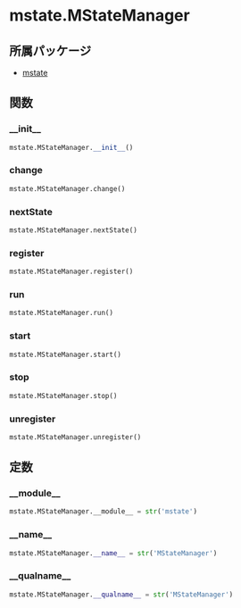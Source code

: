 # mstate.MStateManager

## 所属パッケージ
- [mstate](../../module/mstate)

## 関数

### \_\_init\_\_
```python
mstate.MStateManager.__init__()
```

### change
```python
mstate.MStateManager.change()
```

### nextState
```python
mstate.MStateManager.nextState()
```

### register
```python
mstate.MStateManager.register()
```

### run
```python
mstate.MStateManager.run()
```

### start
```python
mstate.MStateManager.start()
```

### stop
```python
mstate.MStateManager.stop()
```

### unregister
```python
mstate.MStateManager.unregister()
```

## 定数

### \_\_module\_\_
```python
mstate.MStateManager.__module__ = str('mstate')
```

### \_\_name\_\_
```python
mstate.MStateManager.__name__ = str('MStateManager')
```

### \_\_qualname\_\_
```python
mstate.MStateManager.__qualname__ = str('MStateManager')
```
